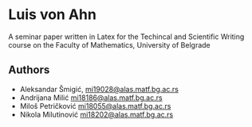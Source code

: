 # Luis von Ahn

A seminar paper written in Latex for the Techincal and Scientific Writing course on the Faculty of Mathematics, University of Belgrade

## Authors
- Aleksandar Šmigić, mi19028@alas.matf.bg.ac.rs
- Andrijana Milić mi18186@alas.matf.bg.ac.rs
- Miloš Petričković mi18055@alas.matf.bg.ac.rs
- Nikola Milutinović mi18202@alas.matf.bg.ac.rs
